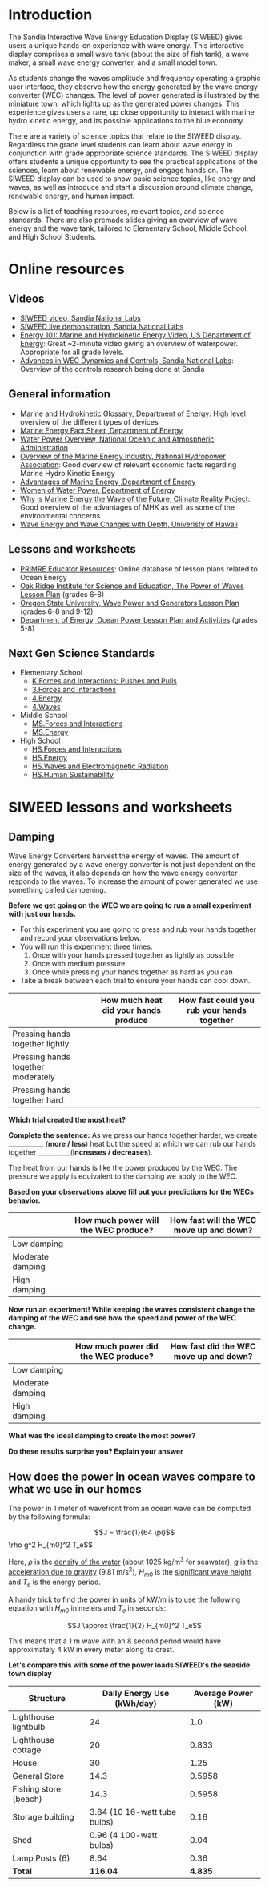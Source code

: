 # Introduction
The Sandia Interactive Wave Energy Education Display (SIWEED) gives users a unique hands-on experience with wave energy.
This interactive display comprises a small wave tank (about the size of fish tank), a wave maker, a small wave energy converter, and a small model town.

As students change the waves amplitude and frequency operating a graphic user interface, they observe how the energy generated by the wave energy converter (WEC) changes.
The level of power generated is illustrated by the miniature town, which lights up as the generated power changes.
This experience gives users a rare, up close opportunity to interact with marine hydro kinetic energy, and its possible applications to the blue economy.

There are a variety of science topics that relate to the SIWEED display.
Regardless the grade level students can learn about wave energy in conjunction with grade appropriate science standards.
The SIWEED display offers students a unique opportunity to see the practical applications of the sciences, learn about renewable energy, and engage hands on.
The SIWEED display can be used to show basic science topics, like energy and waves, as well as introduce and start a discussion around climate change, renewable energy, and human impact.

Below is a list of teaching resources, relevant topics, and science standards.
There are also premade slides giving an overview of wave energy and the wave tank, tailored to Elementary School, Middle School, and High School Students.

# Online resources

## Videos 

 - [SIWEED video, Sandia National Labs](https://youtu.be/PcOHZWLTsHc)
 - [SIWEED live demonstration, Sandia National Labs](https://digitalops.sandia.gov/Mediasite/Play/bbe17add12244893bdbcaecbce89f8881d)
 - [Energy 101: Marine and Hydrokinetic Energy Video, US Department of Energy](https://www.youtube.com/watch?v=LXsuU_ZC56E): Great ~2-minute video giving an overview of waterpower. Appropriate for all grade levels.
 - [Advances in WEC Dynamics and Controls, Sandia National Labs](https://www.youtube.com/watch?v=c4npWk_-Pjk): Overview of the controls research being done at Sandia 

## General information

 - [Marine and Hydrokinetic Glossary, Department of Energy](https://www.energy.gov/eere/water/marine-and-hydrokinetic-technology-glossary): High level overview of the different types of devices 
 - [Marine Energy Fact Sheet, Department of Energy](https://www.energy.gov/sites/default/files/2021-05/EERE-water-MarineEnergy-Factsheet-FY21.pdf)
 - [Water Power Overview, National Oceanic and Atmospheric Administration](https://celebrating200years.noaa.gov/magazine/wave_energy/welcome.html)
 - [Overview of the Marine Energy Industry, National Hydropower Association](https://www.hydro.org/waterpower/marine-energy/): Good overview of relevant economic facts regarding Marine Hydro Kinetic Energy
 - [Advantages of Marine Energy ,Department of Energy](https://www.energy.gov/eere/water/advantages-marine-energy)
 - [Women of Water Power, Department of Energy](https://www.energy.gov/eere/water/photos/women-water-power)
 - [Why is Marine Energy the Wave of the Future, Climate Reality Project](https://www.climaterealityproject.org/blog/why-marine-energy-wave-future): Good overview of the advantages of MHK as well as some of the environmental concerns 
 - [Wave Energy and Wave Changes with Depth, Univeristy of Hawaii](https://manoa.hawaii.edu/exploringourfluidearth/physical/waves/wave-energy-and-wave-changes-depth)

## Lessons and worksheets

 - [PRIMRE Educator Resources](https://openei.org/wiki/PRIMRE/STEM/Resources/Educator_Resources): Online database of lesson plans related to Ocean Energy 
 - [Oak Ridge Institute for Science and Education, The Power of Waves Lesson Plan](https://orise.orau.gov/resources/k12/documents/lesson-plans/the-power-of-waves-final-version.pdf) (grades 6-8)
 - [Oregon State University, Wave Power and Generators Lesson Plan](https://smile.oregonstate.edu/lesson/wave-power-and-generators) (grades 6-8 and 9-12)
 - [Department of Energy, Ocean Power Lesson Plan and Activities](https://www.energy.gov/sites/default/files/2014/06/f16/ocean_power.pdf) (grades 5-8)

## Next Gen Science Standards

 - Elementary School 
	 - [K.Forces and Interactions: Pushes and Pulls](https://www.nextgenscience.org/topic-arrangement/kforces-and-interactions-pushes-and-pulls)
	 - [3.Forces and Interactions](https://www.nextgenscience.org/topic-arrangement/3forces-and-interactions)
	 - [4.Energy](https://www.nextgenscience.org/topic-arrangement/4energy)
	 - [4.Waves](https://www.nextgenscience.org/topic-arrangement/4waves)
 - Middle School 
	 - [MS.Forces and Interactions](https://www.nextgenscience.org/topic-arrangement/msforces-and-interactions)
	 - [MS.Energy](https://www.nextgenscience.org/topic-arrangement/msenergy)
 - High School 
	 - [HS.Forces and Interactions](https://www.nextgenscience.org/topic-arrangement/hsforces-and-interactions)
	 - [HS.Energy](https://www.nextgenscience.org/topic-arrangement/hsenergy)
	 - [HS.Waves and Electromagnetic Radiation](https://www.nextgenscience.org/topic-arrangement/hswaves-and-electromagnetic-radiation)
	 - [HS.Human Sustainability](https://www.nextgenscience.org/topic-arrangement/hshuman-sustainability)


# SIWEED lessons and worksheets

## Damping
Wave Energy Converters harvest the energy of waves.
The amount of energy generated by a wave energy converter is not just dependent on the size of the waves, it also depends on how the wave energy converter responds to the waves.
To increase the amount of power generated we use something called dampening.

**Before we get going on the WEC we are going to run a small experiment with just our hands.**

 - For this experiment you are going to press and rub your hands together and record your observations below. 
 - You will run this experiment three times: 
	 1. Once with your hands pressed together as lightly as possible
	 1. Once with medium pressure
	 1. Once while pressing your hands together as hard as you can
 - Take a break between each trial to ensure your hands can cool down. 


| |How much heat did your hands produce| How fast could you rub your hands together|
|-|-|-|
|Pressing hands together lightly| | |
|Pressing hands together moderately| | |
|Pressing hands together hard| | |

**Which trial created the most heat?**

**Complete the sentence:**
As we press our hands together harder, we create ___________ (**more / less**) heat but the speed at which we can rub our hands together __________(**increases / decreases**). 

The heat from our hands is like the power produced by the WEC.
The pressure we apply is equivalent to the damping we apply to the WEC. 

**Based on your observations above fill out your predictions for the WECs behavior.**

| |How much power will the WEC produce?|How fast will the WEC move up and down?|
|-|-|-|
|Low damping| | |
|Moderate damping| | |
|High damping| | |

**Now run an experiment! While keeping the waves consistent change the damping of the WEC and see how the speed and power of the WEC change.**

| |How much power did the WEC produce?|How fast did the WEC move up and down?|
|-|-|-|
|Low damping| | |
|Moderate damping| | |
|High damping| | |

**What was the ideal damping to create the most power?**

**Do these results surprise you? Explain your answer**

## How does the power in ocean waves compare to what we use in our homes

The power in 1 meter of wavefront from an ocean wave can be computed by the following formula:

$$J = \frac{1}{64 \pi}$$ \rho g^2 H_{m0}^2 T_e$$

Here, $\rho$ is the [density of the water](https://en.wikipedia.org/wiki/Seawater#Density) (about 1025 kg/m$^3$ for seawater), $g$ is the [acceleration due to gravity](https://en.wikipedia.org/wiki/Gravitational_acceleration) (9.81 m/s$^2$), $H_{m0}$ is the [significant wave height](https://en.wikipedia.org/wiki/Significant_wave_height) and $T_e$ is the energy period.

A handy trick to find the power in units of kW/m is to use the following equation with $H_{m0}$ in meters and $T_e$ in seconds:

$$J \approx \frac{1}{2} H_{m0}^2 T_e$$

This means that a 1 m wave with an 8 second period would have approximately 4 kW in every meter along its crest.

**Let's compare this with some of the power loads SIWEED's the seaside town display**

|Structure | Daily Energy Use (kWh/day) | Average Power (kW)|
|-- | -- | --|
|Lighthouse lightbulb | 24 | 1.0|
|Lighthouse cottage | 20 | 0.833|
|House | 30 | 1.25|
|General Store | 14.3 | 0.5958|
|Fishing store (beach) | 14.3 | 0.5958|
|Storage building | 3.84 (10 16-watt tube   bulbs) | 0.16|
|Shed | 0.96 (4 100-watt bulbs) | 0.04|
|Lamp Posts (6) | 8.64 | 0.36|
|**Total** | **116.04** | **4.835**|
